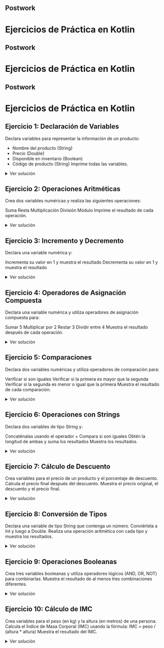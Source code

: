 ## Postwork

# Ejercicios de Práctica en Kotlin

## Postwork

# Ejercicios de Práctica en Kotlin

## Postwork

# Ejercicios de Práctica en Kotlin

## Ejercicio 1: Declaración de Variables
Declara variables para representar la información de un producto:
- Nombre del producto (String)
- Precio (Double)
- Disponible en inventario (Boolean)
- Código de producto (String)
Imprime todas las variables.

<details>
  <summary>Ver solución</summary>

  ```kotlin
    val nombreProducto: String = "Laptop Gaming"
    val precio: Double = 1299.99
    val disponible: Boolean = true
    val codigoProducto: String = "LPT-001"
  
    println("Producto: $nombreProducto")
    println("Precio: $precio")
    println("Disponible: $disponible")
    println("Código: $codigoProducto")
```
</details>

## Ejercicio 2: Operaciones Aritméticas
Crea dos variables numéricas y realiza las siguientes operaciones:

Suma
Resta
Multiplicación
División
Módulo
Imprime el resultado de cada operación.

<details>
  <summary>Ver solución</summary>
  
  ```kotlin
    val num1 = 20
    val num2 = 6
  
    println("Suma: ${num1 + num2}")
    println("Resta: ${num1 - num2}")
    println("Multiplicación: ${num1 * num2}")
    println("División: ${num1 / num2}")
    println("Módulo: ${num1 % num2}")
```
</details>

## Ejercicio 3: Incremento y Decremento
Declara una variable numérica y:

Incrementa su valor en 1 y muestra el resultado
Decrementa su valor en 1 y muestra el resultado

<details>
  <summary>Ver solución</summary>
  ```kotlin
    Copyvar contador = 5
    println("Incremento: ${++contador}")
    println("Decremento: ${--contador}")
  ```
</details>

## Ejercicio 4: Operadores de Asignación Compuesta
Declara una variable numérica y utiliza operadores de asignación compuesta para:

Sumar 5
Multiplicar por 2
Restar 3
Dividir entre 4
Muestra el resultado después de cada operación.

<details>
  <summary>Ver solución</summary>
  ```kotlin
    Copyvar numero = 10
    numero += 5
    println("Después de sumar 5: $numero")
    numero *= 2
    println("Después de multiplicar por 2: $numero")
    numero -= 3
    println("Después de restar 3: $numero")
    numero /= 4
    println("Después de dividir entre 4: $numero")
  ```
</details>

## Ejercicio 5: Comparaciones
Declara dos variables numéricas y utiliza operadores de comparación para:

Verificar si son iguales
Verificar si la primera es mayor que la segunda
Verificar si la segunda es menor o igual que la primera
Muestra el resultado de cada comparación.

<details>
  <summary>Ver solución</summary>
  ```kotlin 
    Copyval a = 15
    val b = 20
    println("a es igual a b: ${a == b}")
    println("a es mayor que b: ${a > b}")
    println("b es menor o igual que a: ${b <= a}")
  ```
</details>
    
## Ejercicio 6: Operaciones con Strings
Declara dos variables de tipo String y:

Concaténalas usando el operador +
Compara si son iguales
Obtén la longitud de ambas y suma los resultados
Muestra los resultados.

<details>
  <summary>Ver solución</summary>
  ```kotlin
    Copyval str1 = "Hola"
    val str2 = "Mundo"
    println("Concatenación: ${str1 + " " + str2}")
    println("Son iguales: ${str1 == str2}")
    println("Suma de longitudes: ${str1.length + str2.length}")
  ```
</details>

## Ejercicio 7: Cálculo de Descuento
Crea variables para el precio de un producto y el porcentaje de descuento.
Calcula el precio final después del descuento.
Muestra el precio original, el descuento y el precio final.
<details>
  <summary>Ver solución</summary>
  ```kotlin
    Copyval precioOriginal = 100.0
    val porcentajeDescuento = 20
    val descuento = precioOriginal * porcentajeDescuento / 100
    val precioFinal = precioOriginal - descuento
    
    println("Precio original: $precioOriginal")
    println("Descuento: $descuento")
    println("Precio final: $precioFinal")
    ```
</details>

## Ejercicio 8: Conversión de Tipos
Declara una variable de tipo String que contenga un número.
Conviértela a Int y luego a Double.
Realiza una operación aritmética con cada tipo y muestra los resultados.
<details>
  <summary>Ver solución</summary>
  ```kotlin
    Copyval numeroString = "42"
    val numeroInt = numeroString.toInt()
    val numeroDouble = numeroInt.toDouble()
    
    println("Int + 10: ${numeroInt + 10}")
    println("Double + 10.5: ${numeroDouble + 10.5}")
    ```
</details>

## Ejercicio 9: Operaciones Booleanas
Crea tres variables booleanas y utiliza operadores lógicos (AND, OR, NOT) para combinarlas.
Muestra el resultado de al menos tres combinaciones diferentes.
<details>
  <summary>Ver solución</summary>
  ```kotlin
    Copyval p = true
    val q = false
    val r = true
    
    println("p AND q: ${p && q}")
    println("p OR q: ${p || q}")
    println("NOT p: ${!p}")
    println("(p OR q) AND r: ${(p || q) && r}")
    ```
</details>

## Ejercicio 10: Cálculo de IMC
Crea variables para el peso (en kg) y la altura (en metros) de una persona.
Calcula el Índice de Masa Corporal (IMC) usando la fórmula: IMC = peso / (altura * altura)
Muestra el resultado del IMC.
<details>
  <summary>Ver solución</summary>
  ```kotlin
    Copyval peso = 70.0 // kg
    val altura = 1.75 // metros
    val imc = peso / (altura * altura)
    
    println("IMC: ${"%.2f".format(imc)}")
    ```
</details>
